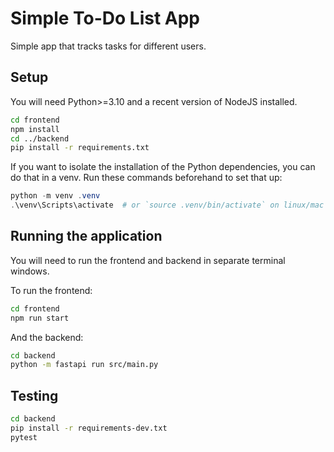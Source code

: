 # Simple To-Do List App

Simple app that tracks tasks for different users.

## Setup

You will need Python>=3.10 and a recent version of NodeJS installed.

```bash
cd frontend
npm install
cd ../backend
pip install -r requirements.txt
```

If you want to isolate the installation of the Python dependencies, you can do that in a venv. Run these commands beforehand to set that up:

```powershell
python -m venv .venv
.\venv\Scripts\activate  # or `source .venv/bin/activate` on linux/mac
```

## Running the application

You will need to run the frontend and backend in separate terminal windows.

To run the frontend:

```bash
cd frontend
npm run start
```

And the backend:
```bash
cd backend
python -m fastapi run src/main.py
```

## Testing

```bash
cd backend
pip install -r requirements-dev.txt
pytest
```
